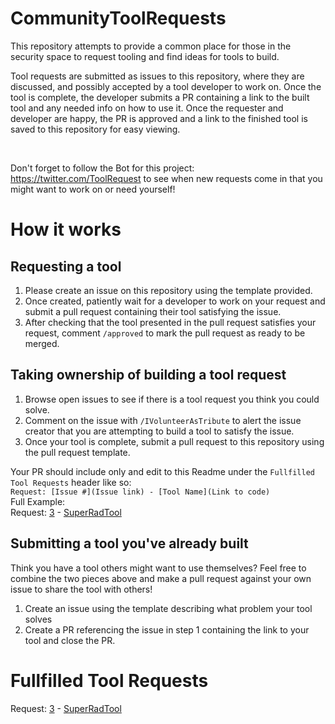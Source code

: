 # CommunityToolRequests
This repository attempts to provide a common place for those in the security space to request tooling and find ideas for tools to build. 

Tool requests are submitted as issues to this repository, where they are discussed, and possibly accepted by a tool developer to work on. Once the tool is complete, the developer submits a PR containing a link to the built tool and any needed info on how to use it. Once the requester and developer are happy, the PR is approved and a link to the finished tool is saved to this repository for easy viewing.

<br>

Don't forget to follow the Bot for this project: https://twitter.com/ToolRequest to see when new requests come in that you might want to work on or need yourself!


# How it works

## Requesting a tool

1. Please create an issue on this repository using the template provided.
2. Once created, patiently wait for a developer to work on your request and submit a pull request containing their tool satisfying the issue. 
3. After checking that the tool presented in the pull request satisfies your request, comment `/approved` to mark the pull request as ready to be merged.

## Taking ownership of building a tool request

1. Browse open issues to see if there is a tool request you think you could solve.
2. Comment on the issue with `/IVolunteerAsTribute` to alert the issue creator that you are attempting to build a tool to satisfy the issue.
3. Once your tool is complete, submit a pull request to this repository using the pull request template. 

Your PR should include only and edit to this Readme under the `Fullfilled Tool Requests` header like so:
<br>
`Request: [Issue #](Issue link) - [Tool Name](Link to code)`
<br>
Full Example:
<br>
Request: [3](https://github.com/Static-Flow/CommunityToolRequests/issues) - [SuperRadTool](https://github.com/Static-Flow/CommunityToolRequests)


## Submitting a tool you've already built

Think you have a tool others might want to use themselves? Feel free to combine the two pieces above and make a pull request against your own issue to share the tool with others!

1. Create an issue using the template describing what problem your tool solves
2. Create a PR referencing the issue in step 1 containing the link to your tool and close the PR.


# Fullfilled Tool Requests

Request: [3](https://github.com/Static-Flow/CommunityToolRequests/issues) - [SuperRadTool](https://github.com/Static-Flow/CommunityToolRequests)

